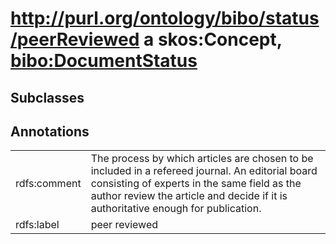 # <http://purl.org/ontology/bibo/status/peerReviewed> a skos:Concept, [bibo:DocumentStatus](/ontology/bibo/DocumentStatus)

## Subclasses

## Annotations

|||
|-----|-----|
|rdfs:comment|The process by which articles are chosen to be included in a refereed journal. An editorial board consisting of experts in the same field as the author review the article and decide if it is authoritative enough for publication.|
|rdfs:label|peer reviewed|

